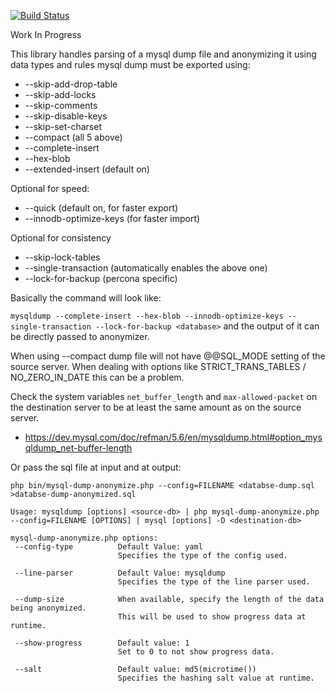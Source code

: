 [![Build Status](https://travis-ci.com/PayU/mysql-dump-anonymizer.svg?branch=master)](https://travis-ci.com/PayU/mysql-dump-anonymizer)

Work In Progress

This library handles parsing of a mysql dump file and anonymizing it using data types and rules
mysql dump must be exported using:
-  --skip-add-drop-table
-  --skip-add-locks
-  --skip-comments
-  --skip-disable-keys
-  --skip-set-charset
-  --compact (all 5 above)
-  --complete-insert
-  --hex-blob
-  --extended-insert (default on)

Optional for speed:
-  --quick (default on, for faster export)
-  --innodb-optimize-keys (for faster import)

Optional for consistency
-  --skip-lock-tables
-  --single-transaction (automatically enables the above one)
-  --lock-for-backup (percona specific)

Basically the command will look like:

`mysqldump --complete-insert --hex-blob --innodb-optimize-keys --single-transaction --lock-for-backup <database>`
and the output of it can be directly passed to anonymizer.

When using --compact dump file will not have @@SQL_MODE setting of the source server. When dealing with options like STRICT_TRANS_TABLES / NO_ZERO_IN_DATE this can be a problem.

Check the system variables `net_buffer_length` and `max-allowed-packet` on the 
destination server to be at least the same amount as on the source server.
- https://dev.mysql.com/doc/refman/5.6/en/mysqldump.html#option_mysqldump_net-buffer-length


Or pass the sql file at input and at output:

`php bin/mysql-dump-anonymize.php --config=FILENAME <databse-dump.sql >databse-dump-anonymized.sql`

```text
Usage: mysqldump [options] <source-db> | php mysql-dump-anonymize.php --config=FILENAME [OPTIONS] | mysql [options] -D <destination-db>

mysql-dump-anonymize.php options:
 --config-type          Default Value: yaml
                        Specifies the type of the config used.

 --line-parser          Default Value: mysqldump
                        Specifies the type of the line parser used.

 --dump-size            When available, specify the length of the data being anonymized.
                        This will be used to show progress data at runtime.

 --show-progress        Default value: 1
                        Set to 0 to not show progress data.

 --salt                 Default value: md5(microtime())
                        Specifies the hashing salt value at runtime.

```
